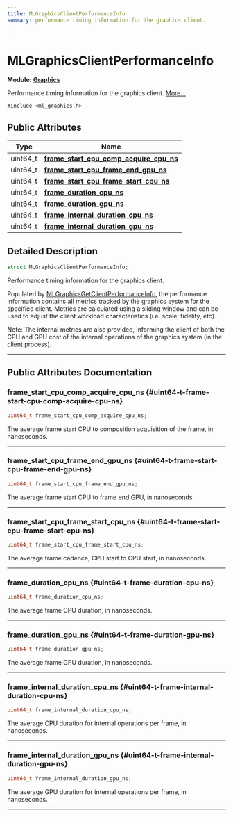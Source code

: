 ```yaml
---
title: MLGraphicsClientPerformanceInfo
summary: performance timing information for the graphics client. 

---
```


# MLGraphicsClientPerformanceInfo

**Module:** **[Graphics](/versioned_docs/version-14-Jun-2023/api-ref/api/Modules/group___graphics/group___graphics.md)**



Performance timing information for the graphics client.  [More...](#detailed-description)


`#include <ml_graphics.h>`

## Public Attributes

| Type           | Name           |
| -------------- | -------------- |
| uint64_t | **[frame_start_cpu_comp_acquire_cpu_ns](/versioned_docs/version-14-Jun-2023/api-ref/api/Modules/group___graphics/struct_m_l_graphics_client_performance_info.md#uint64-t-frame-start-cpu-comp-acquire-cpu-ns)**  |
| uint64_t | **[frame_start_cpu_frame_end_gpu_ns](/versioned_docs/version-14-Jun-2023/api-ref/api/Modules/group___graphics/struct_m_l_graphics_client_performance_info.md#uint64-t-frame-start-cpu-frame-end-gpu-ns)**  |
| uint64_t | **[frame_start_cpu_frame_start_cpu_ns](/versioned_docs/version-14-Jun-2023/api-ref/api/Modules/group___graphics/struct_m_l_graphics_client_performance_info.md#uint64-t-frame-start-cpu-frame-start-cpu-ns)**  |
| uint64_t | **[frame_duration_cpu_ns](/versioned_docs/version-14-Jun-2023/api-ref/api/Modules/group___graphics/struct_m_l_graphics_client_performance_info.md#uint64-t-frame-duration-cpu-ns)**  |
| uint64_t | **[frame_duration_gpu_ns](/versioned_docs/version-14-Jun-2023/api-ref/api/Modules/group___graphics/struct_m_l_graphics_client_performance_info.md#uint64-t-frame-duration-gpu-ns)**  |
| uint64_t | **[frame_internal_duration_cpu_ns](/versioned_docs/version-14-Jun-2023/api-ref/api/Modules/group___graphics/struct_m_l_graphics_client_performance_info.md#uint64-t-frame-internal-duration-cpu-ns)**  |
| uint64_t | **[frame_internal_duration_gpu_ns](/versioned_docs/version-14-Jun-2023/api-ref/api/Modules/group___graphics/struct_m_l_graphics_client_performance_info.md#uint64-t-frame-internal-duration-gpu-ns)**  |

## Detailed Description

```cpp
struct MLGraphicsClientPerformanceInfo;
```

Performance timing information for the graphics client. 

Populated by [MLGraphicsGetClientPerformanceInfo](/versioned_docs/version-14-Jun-2023/api-ref/api/Modules/group___graphics/group___graphics.md#mlresult-mlgraphicsgetclientperformanceinfo), the performance information contains all metrics tracked by the graphics system for the specified client. Metrics are calculated using a sliding window and can be used to adjust the client workload characteristics (i.e. scale, fidelity, etc).




Note: The internal metrics are also provided, informing the client of both the CPU and GPU cost of the internal operations of the graphics system (in the client process). 





-----------
## Public Attributes Documentation

### frame_start_cpu_comp_acquire_cpu_ns {#uint64-t-frame-start-cpu-comp-acquire-cpu-ns}

```cpp
uint64_t frame_start_cpu_comp_acquire_cpu_ns;
```


The average frame start CPU to composition acquisition of the frame, in nanoseconds. 





-----------

### frame_start_cpu_frame_end_gpu_ns {#uint64-t-frame-start-cpu-frame-end-gpu-ns}

```cpp
uint64_t frame_start_cpu_frame_end_gpu_ns;
```


The average frame start CPU to frame end GPU, in nanoseconds. 





-----------

### frame_start_cpu_frame_start_cpu_ns {#uint64-t-frame-start-cpu-frame-start-cpu-ns}

```cpp
uint64_t frame_start_cpu_frame_start_cpu_ns;
```


The average frame cadence, CPU start to CPU start, in nanoseconds. 





-----------

### frame_duration_cpu_ns {#uint64-t-frame-duration-cpu-ns}

```cpp
uint64_t frame_duration_cpu_ns;
```


The average frame CPU duration, in nanoseconds. 





-----------

### frame_duration_gpu_ns {#uint64-t-frame-duration-gpu-ns}

```cpp
uint64_t frame_duration_gpu_ns;
```


The average frame GPU duration, in nanoseconds. 





-----------

### frame_internal_duration_cpu_ns {#uint64-t-frame-internal-duration-cpu-ns}

```cpp
uint64_t frame_internal_duration_cpu_ns;
```


The average CPU duration for internal operations per frame, in nanoseconds. 





-----------

### frame_internal_duration_gpu_ns {#uint64-t-frame-internal-duration-gpu-ns}

```cpp
uint64_t frame_internal_duration_gpu_ns;
```


The average GPU duration for internal operations per frame, in nanoseconds. 





-----------


